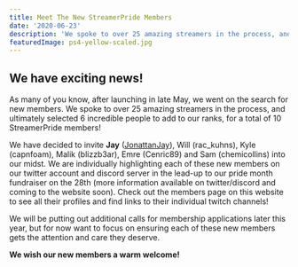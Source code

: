 ```yaml
---
title: Meet The New StreamerPride Members
date: '2020-06-23'
description: 'We spoke to over 25 amazing streamers in the process, and ultimately selected 6 incredible people to add to our ranks, for a total of 10 StreamerPride members!'
featuredImage: ps4-yellow-scaled.jpg
---
```


## We have exciting news!

As many of you know, after launching in late May, we went on the search for new members. We spoke to over 25 amazing streamers in the process, and ultimately selected 6 incredible people to add to our ranks, for a total of 10 StreamerPride members!

We have decided to invite **Jay** ([JonattanJay](https://www.twitch.tv/jonattanjay)), Will (rac_kuhns), Kyle (capnfoam), Malik (blizzb3ar), Emre (Cenric89) and Sam (chemicollins) into our midst. We are individually highlighting each of these new members on our twitter account and discord server in the lead-up to our pride month fundraiser on the 28th (more information available on twitter/discord and coming to the website soon). Check out the members page on this website to see all their profiles and find links to their individual twitch channels!

We will be putting out additional calls for membership applications later this year, but for now want to focus on ensuring each of these new members gets the attention and care they deserve.

**We wish our new members a warm welcome!**
